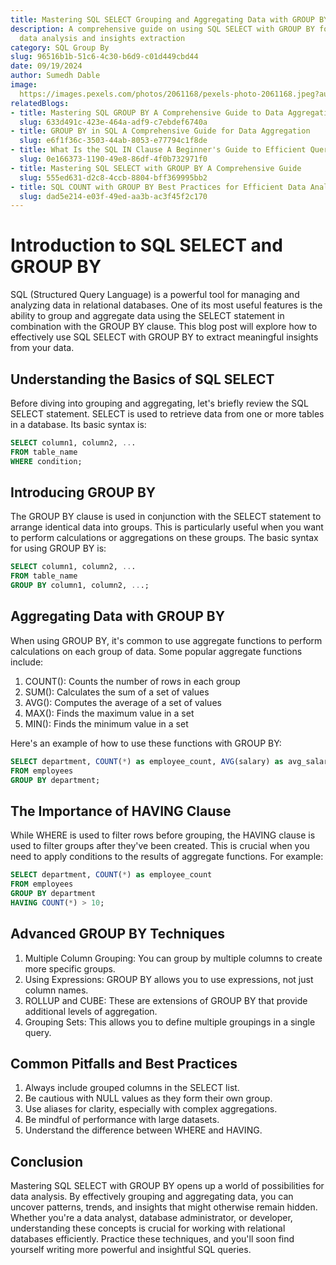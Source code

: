 ```yaml
---
title: Mastering SQL SELECT Grouping and Aggregating Data with GROUP BY
description: A comprehensive guide on using SQL SELECT with GROUP BY for effective
  data analysis and insights extraction
category: SQL Group By
slug: 96516b1b-51c6-4c30-b6d9-c01d449cbd44
date: 09/19/2024
author: Sumedh Dable
image: 
  https://images.pexels.com/photos/2061168/pexels-photo-2061168.jpeg?auto=compress&cs=tinysrgb&w=600
relatedBlogs:
- title: Mastering SQL GROUP BY A Comprehensive Guide to Data Aggregation
  slug: 633d491c-423e-464a-adf9-c7ebdef6740a
- title: GROUP BY in SQL A Comprehensive Guide for Data Aggregation
  slug: e6f1f36c-3503-44ab-8053-e77794c1f8de
- title: What Is the SQL IN Clause A Beginner's Guide to Efficient Querying
  slug: 0e166373-1190-49e8-86df-4f0b732971f0
- title: Mastering SQL SELECT with GROUP BY A Comprehensive Guide
  slug: 555ed631-d2c8-4ccb-8804-bff369995bb2
- title: SQL COUNT with GROUP BY Best Practices for Efficient Data Analysis
  slug: dad5e214-e03f-49ed-aa3b-ac3f45f2c170
---
```


# Introduction to SQL SELECT and GROUP BY

SQL (Structured Query Language) is a powerful tool for managing and analyzing data in relational databases. One of its most useful features is the ability to group and aggregate data using the SELECT statement in combination with the GROUP BY clause. This blog post will explore how to effectively use SQL SELECT with GROUP BY to extract meaningful insights from your data.

## Understanding the Basics of SQL SELECT

Before diving into grouping and aggregating, let's briefly review the SQL SELECT statement. SELECT is used to retrieve data from one or more tables in a database. Its basic syntax is:

```sql
SELECT column1, column2, ...
FROM table_name
WHERE condition;
```

## Introducing GROUP BY

The GROUP BY clause is used in conjunction with the SELECT statement to arrange identical data into groups. This is particularly useful when you want to perform calculations or aggregations on these groups. The basic syntax for using GROUP BY is:

```sql
SELECT column1, column2, ...
FROM table_name
GROUP BY column1, column2, ...;
```

## Aggregating Data with GROUP BY

When using GROUP BY, it's common to use aggregate functions to perform calculations on each group of data. Some popular aggregate functions include:

1. COUNT(): Counts the number of rows in each group
2. SUM(): Calculates the sum of a set of values
3. AVG(): Computes the average of a set of values
4. MAX(): Finds the maximum value in a set
5. MIN(): Finds the minimum value in a set

Here's an example of how to use these functions with GROUP BY:

```sql
SELECT department, COUNT(*) as employee_count, AVG(salary) as avg_salary
FROM employees
GROUP BY department;
```

## The Importance of HAVING Clause

While WHERE is used to filter rows before grouping, the HAVING clause is used to filter groups after they've been created. This is crucial when you need to apply conditions to the results of aggregate functions. For example:

```sql
SELECT department, COUNT(*) as employee_count
FROM employees
GROUP BY department
HAVING COUNT(*) > 10;
```

## Advanced GROUP BY Techniques

1. Multiple Column Grouping: You can group by multiple columns to create more specific groups.
2. Using Expressions: GROUP BY allows you to use expressions, not just column names.
3. ROLLUP and CUBE: These are extensions of GROUP BY that provide additional levels of aggregation.
4. Grouping Sets: This allows you to define multiple groupings in a single query.

## Common Pitfalls and Best Practices

1. Always include grouped columns in the SELECT list.
2. Be cautious with NULL values as they form their own group.
3. Use aliases for clarity, especially with complex aggregations.
4. Be mindful of performance with large datasets.
5. Understand the difference between WHERE and HAVING.

## Conclusion

Mastering SQL SELECT with GROUP BY opens up a world of possibilities for data analysis. By effectively grouping and aggregating data, you can uncover patterns, trends, and insights that might otherwise remain hidden. Whether you're a data analyst, database administrator, or developer, understanding these concepts is crucial for working with relational databases efficiently. Practice these techniques, and you'll soon find yourself writing more powerful and insightful SQL queries.
